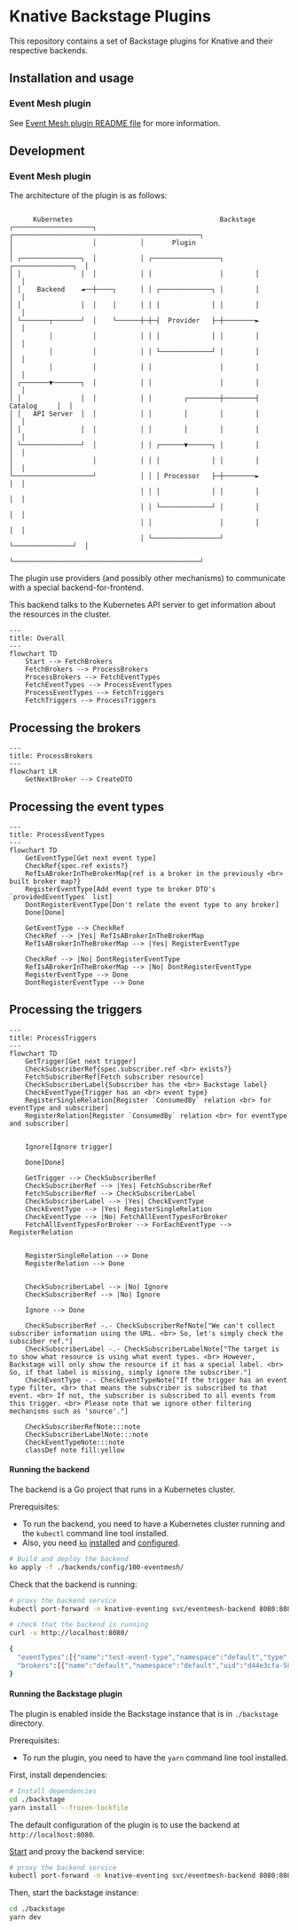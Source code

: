 # Knative Backstage Plugins

This repository contains a set of Backstage plugins for Knative and their respective backends.

## Installation and usage

### Event Mesh plugin

See [Event Mesh plugin README file](./backstage/plugins/knative-event-mesh-backend/README.md) for more information.

## Development

### Event Mesh plugin

The architecture of the plugin is as follows:
```
      
      Kubernetes                                     Backstage
┌────────────────────┐           ┌───────────────────────────────────────────────┐
│                    │           │       Plugin                                  │
│ ┌───────────────┐  │           │ ┌─────────────────┐        ┌───────────────┐  │
│ │               │  │           │ │                 │        │               │  │
│ │    Backend    ◄──┼────┐      │ │ ┌─────────────┐ │        │               │  │
│ │               │  │    │      │ │ │             │ │        │               │  │
│ └───────┬───────┘  │    └──────┼─┼─┤  Provider   ├─┼────────►               │  │
│         │          │           │ │ │             │ │        │               │  │
│         │          │           │ │ └─────────────┘ │        │               │  │
│         │          │           │ │                 │        │               │  │
│ ┌───────▼───────┐  │           │ │                 │        │               │  │
│ │               │  │           │ │        ┌────────┼────────┤   Catalog     │  │
│ │   API Server  │  │           │ │        │        │        │               │  │
│ │               │  │           │ │        │        │        │               │  │
│ └───────────────┘  │           │ │ ┌──────▼──────┐ │        │               │  │
│                    │           │ │ │             │ │        │               │  │
└────────────────────┘           │ │ │ Processor   ├─┼────────►               │  │
                                 │ │ │             │ │        │               │  │
                                 │ │ └─────────────┘ │        │               │  │
                                 │ │                 │        │               │  │
                                 │ └─────────────────┘        └───────────────┘  │
                                 └───────────────────────────────────────────────┘
```

The plugin use providers (and possibly other mechanisms) to communicate with a special backend-for-frontend.

This backend talks to the Kubernetes API server to get information about the resources in the cluster.

```mermaid
---
title: Overall
---
flowchart TD
    Start --> FetchBrokers
    FetchBrokers --> ProcessBrokers
    ProcessBrokers --> FetchEventTypes
    FetchEventTypes --> ProcessEventTypes
    ProcessEventTypes --> FetchTriggers
    FetchTriggers --> ProcessTriggers
```

## Processing the brokers

```mermaid
---
title: ProcessBrokers
---
flowchart LR
    GetNextBroker --> CreateDTO
```

## Processing the event types

```mermaid
---
title: ProcessEventTypes
---
flowchart TD
    GetEventType[Get next event type]
    CheckRef{spec.ref exists?}
    RefIsABrokerInTheBrokerMap{ref is a broker in the previously <br> built broker map?}
    RegisterEventType[Add event type to broker DTO's `providedEventTypes` list]
    DontRegisterEventType[Don't relate the event type to any broker]
    Done[Done]

    GetEventType --> CheckRef
    CheckRef --> |Yes| RefIsABrokerInTheBrokerMap
    RefIsABrokerInTheBrokerMap --> |Yes| RegisterEventType
    
    CheckRef --> |No| DontRegisterEventType
    RefIsABrokerInTheBrokerMap --> |No| DontRegisterEventType
    RegisterEventType --> Done
    DontRegisterEventType --> Done
```

## Processing the triggers

```mermaid
---
title: ProcessTriggers
---
flowchart TD
    GetTrigger[Get next trigger]
    CheckSubscriberRef{spec.subscriber.ref <br> exists?}
    FetchSubscriberRef[Fetch subscriber resource]
    CheckSubscriberLabel{Subscriber has the <br> Backstage label}
    CheckEventType{Trigger has an <br> event type}
    RegisterSingleRelation[Register `ConsumedBy` relation <br> for eventType and subscriber]
    RegisterRelation[Register `ConsumedBy` relation <br> for eventType and subscriber]


    Ignore[Ignore trigger]

    Done[Done]

    GetTrigger --> CheckSubscriberRef
    CheckSubscriberRef --> |Yes| FetchSubscriberRef
    FetchSubscriberRef --> CheckSubscriberLabel
    CheckSubscriberLabel --> |Yes| CheckEventType
    CheckEventType --> |Yes| RegisterSingleRelation
    CheckEventType --> |No| FetchAllEventTypesForBroker
    FetchAllEventTypesForBroker --> ForEachEventType --> RegisterRelation


    RegisterSingleRelation --> Done
    RegisterRelation --> Done


    CheckSubscriberLabel --> |No| Ignore
    CheckSubscriberRef --> |No| Ignore

    Ignore --> Done

    CheckSubscriberRef -.- CheckSubscriberRefNote["We can't collect subscriber information using the URL. <br> So, let's simply check the subsciber ref."]
    CheckSubscriberLabel -.- CheckSubscriberLabelNote["The target is to show what resource is using what event types. <br> However, Backstage will only show the resource if it has a special label. <br> So, if that label is missing, simply ignore the subscriber."]
    CheckEventType -.- CheckEventTypeNote["If the trigger has an event type filter, <br> that means the subscriber is subscribed to that event. <br> If not, the subscriber is subscribed to all events from this trigger. <br> Please note that we ignore other filtering mechanisms such as 'source'."]

    CheckSubscriberRefNote:::note
    CheckSubscriberLabelNote:::note
    CheckEventTypeNote:::note
    classDef note fill:yellow
```

#### Running the backend

The backend is a Go project that runs in a Kubernetes cluster.

Prerequisites:
- To run the backend, you need to have a Kubernetes cluster running and the `kubectl` command line tool installed.
- Also, you need [`ko`](https://github.com/ko-build/ko) [installed](https://ko.build/install/) and [configured](https://ko.build/configuration/#basic-configuration).

```bash
# Build and deploy the backend
ko apply -f ./backends/config/100-eventmesh/
```

Check that the backend is running:
```bash
# proxy the backend service
kubectl port-forward -n knative-eventing svc/eventmesh-backend 8080:8080

# check that the backend is running
curl -v http://localhost:8080/

{
  "eventTypes":[{"name":"test-event-type","namespace":"default","type":"foo","uid":"8a44f223-c2e5-4cc1-a578-cc81c6ea2898"}],
  "brokers":[{"name":"default","namespace":"default","uid":"d44e3cfa-5866-43fd-a8ed-b3a3436beecd"}]
}
```

#### Running the Backstage plugin

The plugin is enabled inside the Backstage instance that is in `./backstage` directory.

Prerequisites:
- To run the plugin, you need to have the `yarn` command line tool installed.

First, install dependencies:
```bash
# Install dependencies
cd ./backstage
yarn install --frozen-lockfile
```

The default configuration of the plugin is to use the backend at `http://localhost:8080`.

[Start](#running-the-backend) and proxy the backend service:
```bash
# proxy the backend service
kubectl port-forward -n knative-eventing svc/eventmesh-backend 8080:8080
```

Then, start the backstage instance:
```bash
cd ./backstage
yarn dev
```

